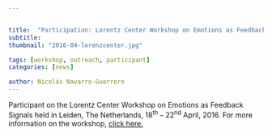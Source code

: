 ```yaml
---


title:  "Participation: Lorentz Center Workshop on Emotions as Feedback Signals"
subtitle: 
thumbnail: "2016-04-lorenzcenter.jpg"

tags: [workshop, outreach, participant]
categories: [news]

author: Nicolás Navarro-Guerrero
---
```


Participant on the Lorentz Center Workshop on Emotions as Feedback Signals held in Leiden, The Netherlands, 18<sup>th</sup> &ndash; 22<sup>nd</sup> April, 2016. For more information on the workshop, <a href="https://www.lorentzcenter.nl/emotions-as-feedback-signals.html" target="_blank">click here.</a>

<!--more-->

